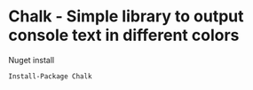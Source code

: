 Chalk - Simple library to output console text in different colors
=====================================================================

Nuget install

    Install-Package Chalk

